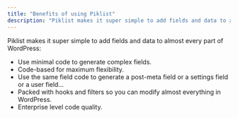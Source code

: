 ```yaml
---
title: "Benefits of using Piklist"
description: "Piklist makes it super simple to add fields and data to almost every part of WordPress."
---
```

Piklist makes it super simple to add fields and data to almost every part of WordPress:

* Use minimal code to generate complex fields.
* Code-based for maximum flexibility.
* Use the same field code to generate a post-meta field or a settings field or a user field...
* Packed with hooks and filters so you can modify almost everything in WordPress.
* Enterprise level code quality.
